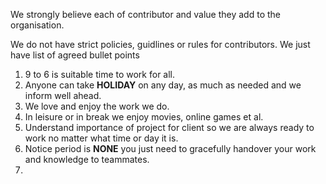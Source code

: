 We strongly believe each of contributor and value they add to the organisation.

We do not have strict policies, guidlines or rules for contributors. We just have list of agreed bullet points

1. 9 to 6 is suitable time to work for all.
2. Anyone can take **HOLIDAY** on any day, as much as needed and we inform well ahead.
3. We love and enjoy the work we do.
4. In leisure or in break we enjoy movies, online games et al. 
5. Understand importance of project for client so we are always ready to work no matter what time or day it is.
6. Notice period is **NONE** you just need to gracefully handover your work and knowledge to teammates.
7. 
